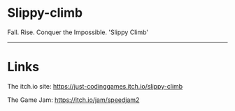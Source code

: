 # Slippy-climb
Fall. Rise. Conquer the Impossible. 'Slippy Climb'

_____________________________________________________________
# Links
The itch.io site: https://just-codinggames.itch.io/slippy-climb

The Game Jam: https://itch.io/jam/speedjam2

